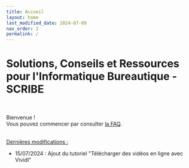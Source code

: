 ```yaml
---
title: Accueil
layout: home
last_modified_date: 2024-07-09
nav_order: 1
permalink: /
---
```


# Solutions, Conseils et Ressources pour l'Informatique Bureautique - SCRIBE

 

Bienvenue !  
Vous pouvez commencer par consulter [la FAQ](/FAQ.html).  
  
&nbsp;    
<u>Dernières modifications :</u>  
- 15/07/2024 : Ajout du tutoriel "Télécharger des vidéos en ligne avec Vividl"
